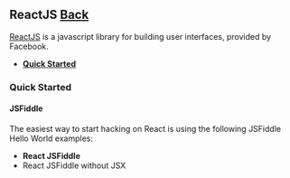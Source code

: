 ## ReactJS [Back](./../JavaScript.md)

[ReactJS](https://facebook.github.io/react/) is a javascript library for building user interfaces, provided by Facebook.

- [**Quick Started**](./quick_started/quick_started.md)

### Quick Started

#### JSFiddle

The easiest way to start hacking on React is using the following JSFiddle Hello World examples:

-  **React JSFiddle**
-  React JSFiddle without JSX